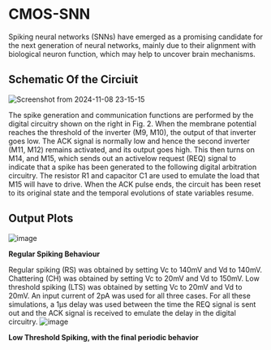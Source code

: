 # CMOS-SNN
Spiking neural networks (SNNs) have emerged as a  promising candidate for the next generation of neural  networks, mainly due to their alignment with biological neuron function, which may help to uncover brain mechanisms.
## Schematic Of the Circiuit
![Screenshot from 2024-11-08 23-15-15](https://github.com/user-attachments/assets/e48f4e25-19fd-4f8e-ab67-213a934c1423)

The spike generation and communication functions are 
performed by the digital circuitry shown on the right in Fig. 
2. When the membrane potential reaches the threshold of 
the inverter (M9, M10), the output of that inverter goes 
low. The ACK signal is normally low and hence the second 
inverter (M11, M12) remains activated, and its output goes 
high. This then turns on M14, and M15, which sends out an 
activelow request (REQ) signal to indicate that a spike has 
been generated to the following digital arbitration circuitry. 
The resistor R1 and capacitor C1 are used to emulate the 
load that M15 will have to drive. When the ACK pulse 
ends, the circuit has been reset to its original state and the 
temporal evolutions of state variables resume.
## Output Plots
![image](https://github.com/user-attachments/assets/5538dd67-ef1a-4f61-b509-19b09ba8834b)

**Regular Spiking Behaviour**

Regular spiking (RS) was
obtained by setting Vc to 140mV and Vd to 140mV. Chattering
(CH) was obtained by setting Vc to 20mV and Vd to 150mV.
Low threshold spiking (LTS) was obtained by setting Vc to
20mV and Vd to 20mV. An input current of 2pA was used
for all three cases. For all these simulations, a 1µs delay was
used between the time the REQ signal is sent out and the ACK
signal is received to emulate the delay in the digital circuitry.
![image](https://github.com/user-attachments/assets/a0413865-b65d-41e5-8838-7a14c96380dd)

**Low Threshold Spiking, with the final periodic behavior**

